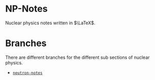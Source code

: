 # NP-Notes
Nuclear physics notes written in $\LaTeX$.

# Branches
There are different branches for the different sub sections of nuclear physics.

- [`neutron-notes`](https://github.com/mxtlrr/NP-Notes/tree/neutron-notes)
